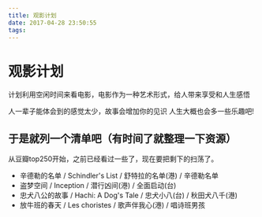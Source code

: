 ```yaml
---
title: 观影计划
date: 2017-04-28 23:50:55
tags:
---
```

# 观影计划

 计划利用空闲时间来看电影，电影作为一种艺术形式，给人带来享受和人生感悟

人一辈子能体会到的感觉太少，故事会增加你的见识
人生大概也会多一些乐趣吧!
## 于是就列一个清单吧（有时间了就整理一下资源）
从豆瓣top250开始，之前已经看过一些了，现在要把剩下的扫荡了。
- 辛德勒的名单  / Schindler's List  / 舒特拉的名单(港) / 辛德勒名单
- 盗梦空间  / Inception  / 潜行凶间(港) / 全面启动(台)
- 忠犬八公的故事  / Hachi: A Dog's Tale  / 忠犬小八(台) / 秋田犬八千(港)
- 放牛班的春天  / Les choristes  / 歌声伴我心(港) / 唱诗班男孩